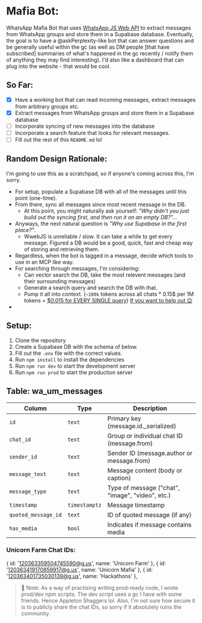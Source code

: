 # Mafia Bot:
WhatsApp Mafia Bot that uses [WhatsApp JS Web API](https://github.com/pedroslopez/whatsapp-web.js) to extract messages from WhatsApp groups and store them in a Supabase database. Eventually, the goal is to have a @askPerplexity-like bot that can answer questions and be generally useful within the gc (as well as DM people [that have subscribed] summaries of what's happened in the gc recently / notify them of anything they may find interesting). I'd also like a dashboard that can plug into the website - that would be cool.

## So Far:
- [x] Have a working bot that can read incoming messages, extract messages from arbitrary groups etc.
- [x] Extract messages from WhatsApp groups and store them in a Supabase database
- [ ] Incorporate syncing of new messages into the database
- [ ] Incorporate a search feature that looks for relevant messages.
- [ ] Fill out the rest of this `README.md` lol

## Random Design Rationale:
I'm going to use this as a scratchpad, so if anyone's coming across this, I'm sorry. 
- For setup, populate a Supabase DB with all of the messages until this point (one-time).
- From there, sync all messages since most recent message in the DB. 
  - At this point, you might naturally ask yourself: _"Why didn't you just build out the syncing first, and then run it on an empty DB?"..._
- Anyways, the next natural question is _"Why use Supabase in the first place?"_. 
  - WwebJS is unreliable / slow. It can take a while to get every message. Figured a DB would be a good, quick, fast and cheap way of storing and retrieving them. 
- Regardless, when the bot is tagged in a message, decide which tools to use in an MCP like way. 
- For searching through messages, I'm considering:
  - Can vector search the DB, take the most relevent messages (and their surrounding messages)
  - Generate a search query and search the DB with that.
  - Pump it all into context. (`~100k` tokens across all chats * 0.15$ per 1M tokens = [$0.015 for EVERY SINGLE query](https://ai.google.dev/gemini-api/docs/pricing)) [If you want to help out 😉](https://buymeacoffee.com/leocamacho3)
- 


## Setup:
1. Clone the repository
2. Create a Supabase DB with the schema of below.
3. Fill out the `.env` file with the correct values.
4. Run `npm install` to install the dependencies
5. Run `npm run dev` to start the development server
6. Run `npm run prod` to start the production server


## Table: wa_um_messages
| Column               | Type        | Description                |
|----------------------|-------------|----------------------------|
| `id`                 | `text`      | Primary key (message.id._serialized) |
| `chat_id`            | `text`      | Group or individual chat ID (message.from) |
| `sender_id`          | `text`      | Sender ID (message.author or message.from) |
| `message_text`       | `text`      | Message content (body or caption) |
| `message_type`       | `text`      | Type of message ("chat", "image", "video", etc.) |
| `timestamp`          | `timestamptz` | Message timestamp |
| `quoted_message_id`  | `text`      | ID of quoted message (if any) |
| `has_media`          | `bool`      | Indicates if message contains media |

### Unicorn Farm Chat IDs:
{ id: '120363359504745590@g.us', name: 'Unicorn Farm' },
{ id: '120363419170859917@g.us', name: 'Unicorn Mafia' },
{ id: '120363401735030139@g.us', name: 'Hackathons' },

> 🚨 Note: As a way of practising writing prod-ready code, I wrote prod/dev npm scripts. 
> The dev script uses a gc I have with some friends. Hence Appleton Shaggers lol. 
> Also, I'm not sure how secure it is to publicly share the chat IDs, so sorry if it absolutely ruins the community.
